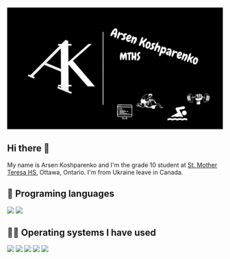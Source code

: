 ![Arsen Koshparenko banner](https://github.com/Arsen-Koshparenko/Arsen-Koshparenko/blob/main/ArsenKoshparenko-ezgif.com-video-to-gif-converter.gif)
## Hi there 👋

My name is Arsen Koshparenko and I'm the grade 10 student at [St. Mother Teresa HS](https://teh.ocsb.ca/), Ottawa, Ontario. I'm from Ukraine leave in Canada.

## 🔧 Programing languages
![](https://img.shields.io/badge/Code-Python-informational?style=flat&logo=python&logoColor=white&color=2bbc8a)
![](https://img.shields.io/badge/Code-TypeScript-informational?style=flat&logo=typescript&logoColor=white&color=3178c6)

## 👨‍💻 Operating systems I have used
![](https://img.shields.io/badge/OS-Linux-informational?style=flat&logo=linux&logoColor=white&color=000000)
![](https://img.shields.io/badge/OS-Windows-informational?style=flat&logo=windows&logoColor=white&color=0078D4)
![](https://img.shields.io/badge/OS-Chrome%20OS-informational?style=flat&logo=google-chrome&logoColor=white&color=4285F4)
![](https://img.shields.io/badge/OS-iOS-informational?style=flat&logo=ios&logoColor=white&color=000000)
![](https://img.shields.io/badge/OS-Android-informational?style=flat&logo=android&logoColor=white&color=3DDC84)
